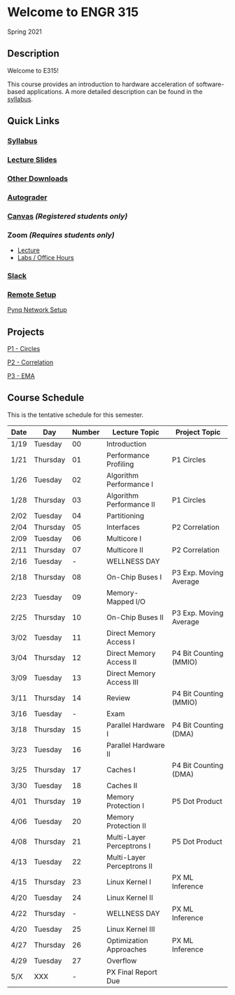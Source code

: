 # Welcome to ENGR 315 

Spring 2021

## Description 

Welcome to E315!  

This course provides an introduction to hardware acceleration of software-based
applications. A more detailed description can be found in the
[syllabus](syllabus).

## Quick Links

### [Syllabus](syllabus.md)

### [Lecture Slides](https://github.com/engr315/lecture_slides) 

### [Other Downloads](https://github.com/Engr315/downloads) 

### [Autograder](https://autograder.sice.indiana.edu)

### [Canvas](https://iu.instructure.com/courses/1947790) _(Registered students only)_

### Zoom _(Requires students only)_ 

 - [Lecture](https://iu.zoom.us/j/82546848629) 
 - [Labs / Office Hours](https://iu.zoom.us/j/82546848629) 

### [Slack](https://engr315.slack.com) 

### [Remote Setup](https://uisapp2.iu.edu/confluence-prd/pages/viewpage.action?pageId=280461906)

<!--
(https://docs.google.com/document/d/1GuOK0B6Irj_u6LjxMiwTBXgFvxtb-kuTXEFyj7-wQYI)
-->

[Pynq Network Setup](https://docs.google.com/document/d/1i-IbmVQ2isauEg50CN2s8E3xESR1mAaM4FTGclJopJ0)

## Projects
[P1 -
Circles](https://docs.google.com/document/d/19RJuI36xUifk_I7YlBeY-k063Gj4gJEuyoTRnWqXUlA/edit)

[P2 -
Correlation](https://docs.google.com/document/d/1OnPW7GvSvcdtVuDCgDzKF1uvwplZkn-wKnNfx14_LTQ)

[P3 -
EMA](https://docs.google.com/document/d/1fSf7-kz0epFUMWitFE677ZyorHz32iaVw1Fr9xNovXY)


<!--
[P1 - Blinking LEDs](https://docs.google.com/document/d/1WEp6INc_Z_96oKV1LKEZmKhYWgL1gWm5W6eo9B1y3hA)
-->

<!--
[P2 - Mega Multiply](https://docs.google.com/document/d/1f7u7QJJ32AM1liW9sximbdjBCLsJNu3DhcO3tE-Fcyc)
-->
<!--
[P3 - Exp. Moving Average](https://docs.google.com/document/d/1e9pKW8jmkTzBqklJmH242OeL7Ld5hEkfb25EU77XLDM)

[P4 - Bitcounting](https://docs.google.com/document/d/1RNPc4r2bKhwEj0n96p_kqQbENdzikBAGi6dRorFOlvU)

[PX - Accelerating Machine Learning](https://docs.google.com/document/d/1UphnXadOCnuIDnqv7KrRn8DV3CH7Q90x0BT59jAW-FI) 
-->

## Course Schedule

This is the tentative schedule for this semester.
                                                        
| Date  |   Day     | Number| Lecture Topic             |  Project Topic        | 
| --    |  -----    | --    |  -----                    |     -----             | 
| 1/19  | Tuesday   | 00    | Introduction              |                       |
| 1/21  | Thursday  | 01    | Performance Profiling     | P1 Circles            |
| 1/26  | Tuesday   | 02    | Algorithm Performance I   |                       |
| 1/28  | Thursday  | 03    | Algorithm Performance II  | P1 Circles            | 
| 2/02  | Tuesday   | 04    | Partitioning              |                       |
| 2/04  | Thursday  | 05    | Interfaces                | P2 Correlation        |
| 2/09  | Tuesday   | 06    | Multicore I               |                       |
| 2/11  | Thursday  | 07    | Multicore II              | P2 Correlation        |
| 2/16  | Tuesday   | -     | WELLNESS DAY              |                       |
| 2/18  | Thursday  | 08    | On-Chip Buses I           | P3 Exp. Moving Average|    
| 2/23  | Tuesday   | 09    | Memory-Mapped I/O         |                       |
| 2/25  | Thursday  | 10    | On-Chip Buses II          | P3 Exp. Moving Average|
| 3/02  | Tuesday   | 11    | Direct Memory Access I    |                       |
| 3/04  | Thursday  | 12    | Direct Memory Access II   | P4 Bit Counting (MMIO)|
| 3/09  | Tuesday   | 13    | Direct Memory Access III  |                       |
| 3/11  | Thursday  | 14    | Review                    | P4 Bit Counting (MMIO)|    
| 3/16  | Tuesday   | -     | Exam                      |                       |
| 3/18  | Thursday  | 15    | Parallel Hardware I       | P4 Bit Counting (DMA)|
| 3/23  | Tuesday   | 16    | Parallel Hardware II      |                       |
| 3/25  | Thursday  | 17    | Caches I                  | P4 Bit Counting (DMA)|  
| 3/30  | Tuesday   | 18    | Caches II                 |                       |
| 4/01  | Thursday  | 19    | Memory Protection I       | P5 Dot Product        |
| 4/06  | Tuesday   | 20    | Memory Protection II      |                       |
| 4/08  | Thursday  | 21    | Multi-Layer Perceptrons I | P5 Dot Product        |
| 4/13  | Tuesday   | 22    | Multi-Layer Perceptrons II|                       |
| 4/15  | Thursday  | 23    | Linux Kernel I            | PX ML Inference       |
| 4/20  | Tuesday   | 24    | Linux Kernel II           |                       |
| 4/22  | Thursday  | -     | WELLNESS DAY              | PX ML Inference       |
| 4/20  | Tuesday   | 25    | Linux Kernel III          |                       | 
| 4/27  | Thursday  | 26    | Optimization Approaches   | PX ML Inference       | 
| 4/29  | Tuesday   | 27    | Overflow                  |                       |
| 5/X   | XXX       | -     | PX Final Report Due       |                       | 
